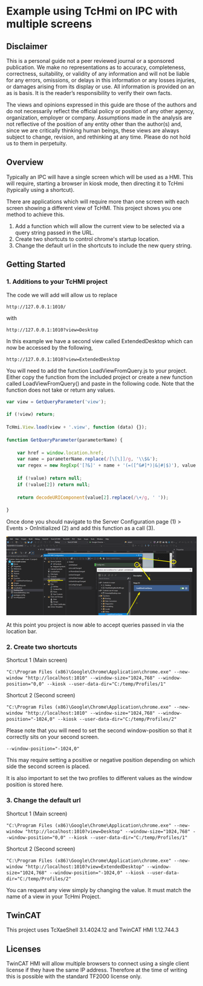 # Example using TcHmi on IPC with multiple screens

## Disclaimer
This is a personal guide not a peer reviewed journal or a sponsored publication. We make
no representations as to accuracy, completeness, correctness, suitability, or validity of any
information and will not be liable for any errors, omissions, or delays in this information or any
losses injuries, or damages arising from its display or use. All information is provided on an as
is basis. It is the reader’s responsibility to verify their own facts.

The views and opinions expressed in this guide are those of the authors and do not
necessarily reflect the official policy or position of any other agency, organization, employer or
company. Assumptions made in the analysis are not reflective of the position of any entity
other than the author(s) and, since we are critically thinking human beings, these views are
always subject to change, revision, and rethinking at any time. Please do not hold us to them
in perpetuity.

## Overview 
Typically an IPC will have a single screen which will be used as a HMI.  This will require, starting a browser in kiosk mode, then directing it to TcHmi (typically using a shortcut).  

There are applications which will require more than one screen with each screen showing a different view of TcHMI.  This project shows you one method to achieve this.   

1. Add a function which will allow the current view to be selected via a query string passed in the URL. 
2. Create two shortcuts to control chrome's startup location.
3. Change the default url in the shortcuts to include the new query string.



## Getting Started 

### 1. Additions to your TcHMI project

The code we will add will allow us to replace

```
http://127.0.0.1:1010/
```
with
```
http://127.0.0.1:1010?view=Desktop
```
In this example we have a second view called ExtendedDesktop which can now be accessed by the following,
```
http://127.0.0.1:1010?view=ExtendedDesktop
```

You will need to add the function LoadViewFromQuery.js to your project.  Either copy the function from the included project or create a new function called LoadViewFromQuery() and paste in the following code.  Note that the function does not take or return any values.   

```javascript 
var view = GetQueryParameter('view');

if (!view) return;

TcHmi.View.load(view + '.view', function (data) {});

function GetQueryParameter(parameterName) {

    var href = window.location.href;
    var name = parameterName.replace(/[\[\]]/g, '\\$&');
    var regex = new RegExp('[?&]' + name + '(=([^&#]*)|&|#|$)'), value = regex.exec(href);

    if (!value) return null;
    if (!value[2]) return null;

    return decodeURIComponent(value[2].replace(/\+/g, ' '));

}
```
Once done you should navigate to the Server Configuration page (1) > Events > OnInitialized (2) and add this function as a call (3).  

![guide to setting the event](docs/png/event-setup.png)

At this point you project is now able to accept queries passed in via the location bar.  

### 2. Create two shortcuts

Shortcut 1 (Main screen)

```
"C:\Program Files (x86)\Google\Chrome\Application\chrome.exe" --new-window "http://localhost:1010" --window-size="1024,768" --window-position="0,0" --kiosk --user-data-dir="C:/temp/Profiles/1"
```

Shortcut 2 (Second screen)

```
"C:\Program Files (x86)\Google\Chrome\Application\chrome.exe" --new-window "http://localhost:1010" --window-size="1024,768" --window-position="-1024,0" --kiosk --user-data-dir="C:/temp/Profiles/2"
```

Please note that you will need to set the second window-position so that it correctly sits on your second screen.  

```
--window-position="-1024,0"
```
This may require setting a positive or negative position depending on which side the second screen is placed.  

It is also important to set the two profiles to different values as the window position is stored here. 

### 3. Change the default url

Shortcut 1 (Main screen)

```
"C:\Program Files (x86)\Google\Chrome\Application\chrome.exe" --new-window "http://localhost:1010?view=Desktop" --window-size="1024,768" --window-position="0,0" --kiosk --user-data-dir="C:/temp/Profiles/1"
```

Shortcut 2 (Second screen)

```
"C:\Program Files (x86)\Google\Chrome\Application\chrome.exe" --new-window "http://localhost:1010?view=ExtendedDesktop" --window-size="1024,768" --window-position="-1024,0" --kiosk --user-data-dir="C:/temp/Profiles/2"
```

You can request any view simply by changing the value.  It must match the name of a view in your TcHmi Project.  

## TwinCAT
This project uses TcXaeShell 3.1.4024.12 and TwinCAT HMI 1.12.744.3

## Licenses 
TwinCAT HMI will allow multiple browsers to connect using a single client license if they have the same IP address.  Therefore at the time of writing this is possible with the standard TF2000 license only.  